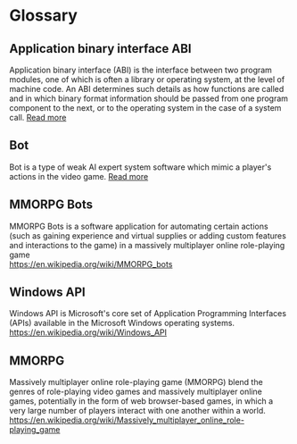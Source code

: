 # Glossary

## Application binary interface ABI

Application binary interface (ABI) is the interface between two program modules, one of which is often a library or operating system, at the level of machine code. An ABI determines such details as how functions are called and in which binary format information should be passed from one program component to the next, or to the operating system in the case of a system call. <a href="https://en.wikipedia.org/wiki/Application_binary_interface">Read more</a>

## Bot

Bot is a type of weak AI expert system software which mimic a player's actions in the video game. <a href="https://en.wikipedia.org/wiki/Video_game_bot">Read more</a>


## MMORPG Bots

MMORPG Bots is a software application for automating certain actions (such as gaining experience and virtual supplies or adding custom features and interactions to the game) in a massively multiplayer online role-playing game<br/>
https://en.wikipedia.org/wiki/MMORPG_bots

## Windows API

Windows API is Microsoft's core set of Application Programming Interfaces (APIs) available in the Microsoft Windows operating systems.<br/>
https://en.wikipedia.org/wiki/Windows_API

## MMORPG
 
Massively multiplayer online role-playing game (MMORPG) blend the genres of role-playing video games and massively multiplayer online games, potentially in the form of web browser-based games, in which a very large number of players interact with one another within a world.<br/>
https://en.wikipedia.org/wiki/Massively_multiplayer_online_role-playing_game